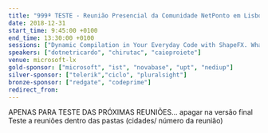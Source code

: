 ```yaml
---
title: "999ª TESTE - Reunião Presencial da Comunidade NetPonto em Lisboa"
date: 2018-12-31
start_time: 9:45:00 +0100
end_time: 13:30:00 +0100
sessions: ["Dynamic Compilation in Your Everyday Code with ShapeFX. What is it and why should you care", "A maravilha que é o Octopus Deploy, e porque deverias usá-lo (remota)"]
speakers: ["dotnetricardo", "chirutac", "caioproiete"]
venue: microsoft-lx
gold-sponsor: ["microsoft", "ist", "novabase", "upt", "nediup"]
silver-sponsor: ["telerik","ciclo", "pluralsight"]
bronze-sponsor: ["redgate", "codeprime"]
redirect_from:
---
```

APENAS PARA TESTE DAS PRÓXIMAS REUNIÕES... apagar na versão final
Teste a reuniões dentro das pastas (cidades/ número da reunião)
